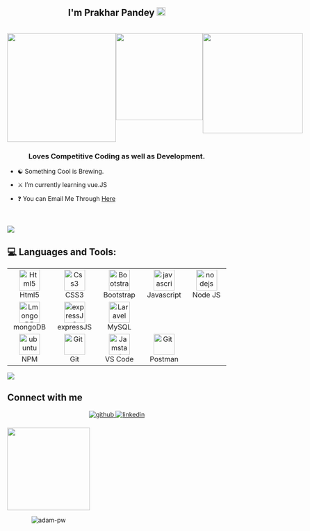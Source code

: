 ## <div align="center">I'm Prakhar Pandey <img src="https://media.giphy.com/media/VuuywOtkf8gyy89TgY/giphy.gif" style="width:20px"/></div>

<br>
<div style ="display:flex;" align="center">
  <img src="https://media.giphy.com/media/juua9i2c2fA0AIp2iq/giphy.gif" style="width:250px"/>
  <img src="https://media.giphy.com/media/xBTSwCTFkgfcdTjHMz/giphy.gif" style="height:200px"/>
  <img src="https://media.giphy.com/media/6xpBQeimnN5QKT29oQ/giphy.gif" style="width:230px"/>
</div>

### <div align="center">Loves Competitive Coding as well as Development.</div>


- ☯︎ Something Cool is Brewing.


- ⚔︎ I’m currently learning vue.JS


- ❓ You can Email Me Through [Here](mailto:8.prakharpandey@gmail.com)

<br/>  

<br/>



<img src="https://user-images.githubusercontent.com/73097560/115834477-dbab4500-a447-11eb-908a-139a6edaec5c.gif">


<h2 align="left"> 💻 Languages and Tools:</h2>

<table align="center">
  <tr>
      <td align="center" width="96">
      <a href="#html5">
        <img src="https://seeklogo.com/images/H/html5-without-wordmark-color-logo-14D252D878-seeklogo.com.png" width="48" height="48" alt="Html5" />
      </a>
      <br>Html5
    </td>
    <td align="center" width="96">
      <a href="#css3">
        <img src="https://upload.wikimedia.org/wikipedia/commons/thumb/6/62/CSS3_logo.svg/48px-CSS3_logo.svg.png" width="48" height="48" alt="Css3" />
      </a>
      <br>CSS3
    </td>
     <td align="center" width="96">
      <a href="#bootstrap">
        <img src="https://cdn.worldvectorlogo.com/logos/bootstrap-4.svg" width="48" height="48" alt="Bootstrap" />
      </a>
      <br>Bootstrap
    </td>
     <td align="center" width="96">
      <a href="#js">
        <img src="https://upload.wikimedia.org/wikipedia/commons/thumb/9/99/Unofficial_JavaScript_logo_2.svg/1024px-Unofficial_JavaScript_logo_2.svg.png" width="48" height="48" alt="javascript" />
      </a>
      <br>Javascript
    </td>
     <td align="center" width="96">
      <a href="#vuejs">
        <img src="https://profilinator.rishav.dev/skills-assets/nodejs-original-wordmark.svg" width="48" height="48" alt="nodejs" />
      </a>
      <br>Node JS
    </td>
  </tr>

  <tr>
      <td align="center" width="96">
      <a href="#laravel">
        <img src="https://profilinator.rishav.dev/skills-assets/mongodb-original-wordmark.svg" width="48" height="48" alt="LmongoDB" />
      </a>
      <br>mongoDB
    </td>
    <td align="center" width="96">
        <a href="#livewire">
            <img src="https://i.cloudup.com/zfY6lL7eFa-3000x3000.png" width="48" height="48"
                alt="expressJS" />
        </a>
        <br>expressJS
    </td>
      <td align="center" width="96">
      <a href="#laravel">
        <img src="https://www.logo.wine/a/logo/MySQL/MySQL-Logo.wine.svg" width="48" height="48" alt="Laravel" />
      </a>
      <br>MySQL
    </td>
  </tr>
   <tr>
      <td align="center" width="96">
      <a href="#ubuntu" >
        <img src="https://livecodestream.dev/post/publish-your-first-node-library-using-npm/featured_huf4ccd09dd756afcbac5f8896d9a60c65_19260_600x0_resize_q90_h2_lanczos.webp" width="48" height="48" alt="ubuntu" />
      </a>
      <br>NPM
    </td>
      <td align="center" width="96">
      <a href="#git" >
        <img src="https://upload.wikimedia.org/wikipedia/commons/thumb/3/3f/Git_icon.svg/1200px-Git_icon.svg.png" width="48" height="48" alt="Git" />
      </a>
      <br>Git
    </td>
      <td align="center"  width="96">
      <a href="#vscode">
        <img src="https://upload.wikimedia.org/wikipedia/commons/9/9a/Visual_Studio_Code_1.35_icon.svg" width="48" height="48" alt="Jamstack" />
      </a>
      <br>VS Code
    </td>
      <td align="center" width="96">
      <a href="#postman" >
        <img src="https://www.vectorlogo.zone/logos/getpostman/getpostman-icon.svg" width="48" height="48" alt="Git" />
      </a>
      <br>Postman
    </td>

  </tr>
</table>


<img src="https://user-images.githubusercontent.com/73097560/115834477-dbab4500-a447-11eb-908a-139a6edaec5c.gif">


## Connect with me
<div align="center">
<a href="https://github.com/PrakharPandeyyy/" target="_blank">
<img src=https://img.shields.io/badge/github-%2324292e.svg?&style=for-the-badge&logo=github&logoColor=white alt=github style="margin-bottom: 5px;" />
</a>
</a>  
<a href="https://www.linkedin.com/in/prakhar-pandey-8a3433232/" target="_blank">
<img src=https://img.shields.io/badge/linkedin-%231E77B5.svg?&style=for-the-badge&logo=linkedin&logoColor=white alt=linkedin style="margin-bottom: 5px;" />
</a>
</div>  
<br/>
<div align="center" style="display:inline-block;flex-wrap:nowrap";>
<img src="https://media.giphy.com/media/MC9O91MLGXz8H0Ns37/giphy.gif" style="height:190px"/>

<img
src="https://github-readme-stats.vercel.app/api/top-langs?username=PrakharPandeyyy&exclude_repo=PPL_A_2022_10,PBP_Mini_Project&show_icons=true&locale=en&bg_color=0d1117&text_color=ffffff&layout=compact"
alt="adam-pw"
bg_color=#808080/>

</div>


